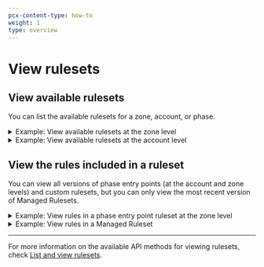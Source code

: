 ```yaml
---
pcx-content-type: how-to
weight: 1
type: overview
---
```


# View rulesets

## View available rulesets

You can list the available rulesets for a zone, account, or phase.

<details>
<summary>Example: View available rulesets at the zone level</summary>
<div>

```bash
---
header: Request
---
curl -X GET \
  -H "X-Auth-Email: user@cloudflare.com" \
  -H "X-Auth-Key: REDACTED" \
  "https://api.cloudflare.com/client/v4/zones/{zone-id}/rulesets"
```

The response displays the following rulesets:

- Managed Rulesets you can deploy, indicated by `"kind": "managed"`
- Zone-level phase entry points, if configured, indicated by `"kind": "zone"`
- Custom rulesets, if configured, indicated by `"kind": "custom"`

```json
---
header: Response
---
{
  "result": [
    {
      "id": "{zone-level-phase-ruleset-id}",
      "name": "Zone-level Ruleset 1",
      "description": "Ruleset for http_request_firewall_managed phase at the zone level",
      "kind": "zone",
      "version": "2",
      "last_updated": "2021-03-12T14:11:59.754817Z",
      "phase": "http_request_firewall_managed"
    },
    {
      "id": "{cloudflare-managed-ruleset-id}",
      "name": "Cloudflare Managed Ruleset",
      "description": "Created by the Cloudflare security team, this ruleset is designed to provide fast and effective protection for all your applications. It is frequently updated to cover new vulnerabilities and reduce false positives",
      "kind": "managed",
      "version": "2",
      "last_updated": "2021-03-18T14:42:40.972022Z",
      "phase": "http_request_firewall_managed"
    },
    {
      "id": "{cloudflare-owasp-core-ruleset-id}",
      "name": "Cloudflare OWASP Core Ruleset",
      "description": "Cloudflare's implementation of the Open Web Application Security Project (OWASP) ModSecurity Core Rule Set. We routinely monitor for updates from OWASP based on the latest version available from the official code repository",
      "kind": "managed",
      "version": "3",
      "last_updated": "2021-03-18T14:42:42.993211Z",
      "phase": "http_request_firewall_managed"
    }
  ],
  "success": true,
  "errors": [],
  "messages": []
}
```

</div>
</details>

<details>
<summary>Example: View available rulesets at the account level</summary>
<div>

```bash
---
header: Request
---
curl -X GET \
  -H "X-Auth-Email: user@cloudflare.com" \
  -H "X-Auth-Key: REDACTED" \
  "https://api.cloudflare.com/client/v4/accounts/{account-id}/rulesets"
```

The response displays the following rulesets:

- Managed Rulesets you can deploy, indicated by `"kind": "managed"`
- Account-level phase entry points, if configured, indicated by `"kind": "root"`
- Custom rulesets, if configured, indicated by `"kind": "custom"`

```json
---
header: Response
---
{
  "result": [
    {
      "id": "{custom-ruleset-id}",
      "name": "Custom Ruleset 1",
      "description": "My custom ruleset",
      "kind": "custom",
      "version": "10",
      "last_updated": "2020-11-23T11:36:24.192361Z",
      "phase": "http_request_firewall_custom"
    },
    {
      "id": "{account-level-phase-ruleset-id}",
      "name": "Account-level ruleset for http_request_firewall_managed phase",
      "description": "Account-level ruleset for executing one or more Managed Rulesets",
      "kind": "root",
      "version": "2",
      "last_updated": "2021-03-12T14:06:41.323932Z",
      "phase": "http_request_firewall_managed"
    },
    {
      "id": "{cloudflare-managed-ruleset-id}",
      "name": "Cloudflare Managed Ruleset",
      "description": "Created by the Cloudflare security team, this ruleset is designed to provide fast and effective protection for all your applications. It is frequently updated to cover new vulnerabilities and reduce false positives",
      "kind": "managed",
      "version": "5",
      "last_updated": "2021-03-18T14:42:40.972022Z",
      "phase": "http_request_firewall_managed"
    },
    {
      "id": "{cloudflare-owasp-core-ruleset-id}",
      "name": "Cloudflare OWASP Core Ruleset",
      "description": "Cloudflare's implementation of the Open Web Application Security Project (OWASP) ModSecurity Core Rule Set. We routinely monitor for updates from OWASP based on the latest version available from the official code repository",
      "kind": "managed",
      "version": "3",
      "last_updated": "2021-03-18T14:42:42.993211Z",
      "phase": "http_request_firewall_managed"
    }
  ],
  "success": true,
  "errors": [],
  "messages": []
}
```

</div>
</details>

## View the rules included in a ruleset

You can view all versions of phase entry points (at the account and zone levels) and custom rulesets, but you can only view the most recent version of Managed Rulesets.

<details>
<summary>Example: View rules in a phase entry point ruleset at the zone level</summary>
<div>

The following example lists the rules in version `2` of the `http_request_firewall_managed` phase entry point ruleset at the zone level.

```bash
---
header: Request
---
curl -X GET \
  -H "X-Auth-Email: user@cloudflare.com" \
  -H "X-Auth-Key: REDACTED" \
  "https://api.cloudflare.com/client/v4/zones/{zone-id}/rulesets/phases/http_request_firewall_managed/entrypoint/versions/2"
```

```json
---
header: Response
---
{
  "result": {
    "id": "{ruleset-id}",
    "name": "Zone-level phase entry point ruleset",
    "description": "This ruleset executes a Managed Ruleset.",
    "kind": "zone",
    "version": "2",
    "rules": [
      {
        "id": "{rule-id}",
        "version": "1",
        "action": "execute",
        "expression": "true",
        "action_parameters": {
          "id": "{managed-ruleset-id}"
        },
        "last_updated": "2021-03-17T15:42:37.917815Z"
      }
    ],
    "last_updated": "2021-03-17T15:42:37.917815Z",
    "phase": "http_request_firewall_managed"
  },
  "success": true,
  "errors": [],
  "messages": []
}
```

</div>
</details>

<details>
<summary>Example: View rules in a Managed Ruleset</summary>
<div>

The following example lists the rules in version `2` of a Managed Ruleset (the most recent version of that ruleset).

```bash
---
header: Request
---
curl -X GET \
  -H "X-Auth-Email: user@cloudflare.com" \
  -H "X-Auth-Key: REDACTED" \
  "https://api.cloudflare.com/client/v4/accounts/{account-id}/rulesets/{managed-ruleset-id}/versions/2"
```

```json
---
header: Response
---
{
  "result": {
    "id": "{managed-ruleset-id}",
    "name": "Cloudflare Managed Ruleset",
    "description": "Created by the Cloudflare security team, this ruleset is designed to provide fast and effective protection for all your applications. It is frequently updated to cover new vulnerabilities and reduce false positives",
    "kind": "managed",
    "version": "2",
    "rules": [
      {
        "id": "{rule-1-id}",
        "version": "1",
        "action": "log",
        "categories": [
          "cve-2014-5265",
          "cve-2014-5266",
          "cve-2014-5267",
          "dos",
          "drupal",
          "wordpress"
        ],
        "description": "Drupal, Wordpress - DoS - XMLRPC - CVE:CVE-2014-5265, CVE:CVE-2014-5266, CVE:CVE-2014-5267",
        "last_updated": "2021-03-18T14:42:40.972022Z",
        "ref": "{rule-1-ref}",
        "enabled": true
      },
      {
        "id": "{rule-2-id}",
        "version": "1",
        "action": "block",
        "categories": ["broken-access-control", "cve-2018-12895", "wordpress"],
        "description": "Wordpress - Broken Access Control - CVE:CVE-2018-12895",
        "last_updated": "2021-03-18T14:42:40.972022Z",
        "ref": "{rule-2-ref}",
        "enabled": true
      }
      // (...)
    ],
    "last_updated": "2021-03-18T14:42:40.972022Z",
    "phase": "http_request_firewall_managed"
  },
  "success": true,
  "errors": [],
  "messages": []
}
```

Each rule in a Managed Ruleset can have associated tags or categories, listed in the `categories` field.

</div>
</details>

---

For more information on the available API methods for viewing rulesets, check [List and view rulesets](/rulesets-api/view).
